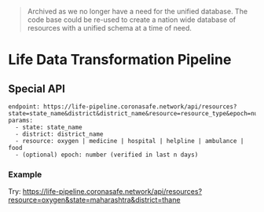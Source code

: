 > Archived as we no longer have a need for the unified database. The code base could be re-used to create a nation wide database of resources with a unified schema at a time of need. 

# Life Data Transformation Pipeline

## Special API

```
endpoint: https://life-pipeline.coronasafe.network/api/resources?state=state_name&district&district_name&resource=resource_type&epoch=number
params:
  - state: state_name
  - district: district_name
  - resource: oxygen | medicine | hospital | helpline | ambulance | food
  - (optional) epoch: number (verified in last n days)
```

### Example

Try: https://life-pipeline.coronasafe.network/api/resources?resource=oxygen&state=maharashtra&district=thane
